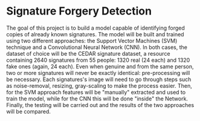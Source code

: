 # Signature Forgery Detection

The goal of this project is to build a model capable of identifying forged copies of already known signatures. The model will be built and trained using two different approaches: the Support Vector Machines (SVM) technique and a Convolutional Neural Network (CNN). 
In both cases, the dataset of choice will be the CEDAR signature dataset, a resource containing 2640 signatures from 55 people: 1320 real (24 each) and 1320 fake ones (again, 24 each).
Even when genuine and from the same person, two or more signatures will never be exactly identical: pre-processing will be necessary. Each signatures's image will need to go through steps such as noise-removal, resizing, gray-scaling to make the process easier. Then, for the SVM approach features will be "manually" extracted and used to train the model, while for the CNN this will be done "inside" the Network. Finally, the testing will be carried out and the results of the two approaches will be compared.
